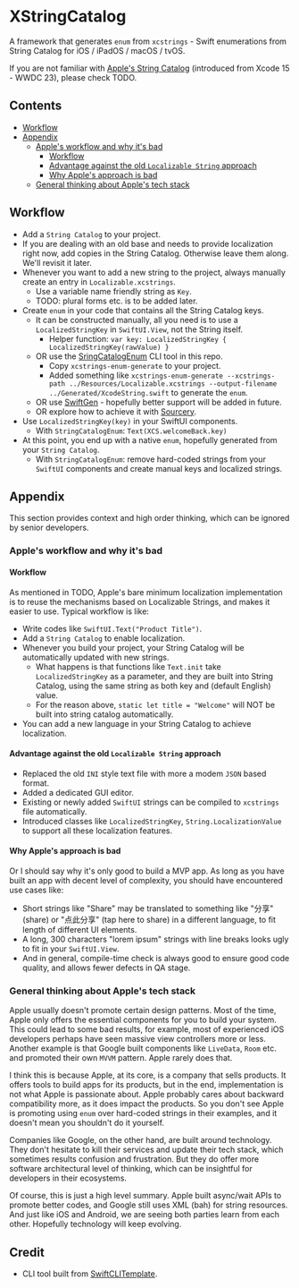 # XStringCatalog

A framework that generates `enum` from `xcstrings` - Swift enumerations from String Catalog for iOS / iPadOS / macOS / tvOS.

If you are not familiar with [Apple's String Catalog](https://developer.apple.com/documentation/Xcode/localizing-and-varying-text-with-a-string-catalog) (introduced from Xcode 15 - WWDC 23), please check TODO.

<!-- START doctoc generated TOC please keep comment here to allow auto update -->
<!-- DON'T EDIT THIS SECTION, INSTEAD RE-RUN doctoc TO UPDATE -->
## Contents

- [Workflow](#workflow)
- [Appendix](#appendix)
  - [Apple's workflow and why it's bad](#apples-workflow-and-why-its-bad)
    - [Workflow](#workflow-1)
    - [Advantage against the old `Localizable String` approach](#advantage-against-the-old-localizable-string-approach)
    - [Why Apple's approach is bad](#why-apples-approach-is-bad)
  - [General thinking about Apple's tech stack](#general-thinking-about-apples-tech-stack)

<!-- END doctoc generated TOC please keep comment here to allow auto update -->

## Workflow

- Add a `String Catalog` to your project.
- If you are dealing with an old base and needs to provide localization right now, add copies in the String Catalog. Otherwise leave them along. We'll revisit it later.
- Whenever you want to add a new string to the project, always manually create an entry in `Localizable.xcstrings`.
  - Use a variable name friendly string as `Key`.
  - TODO: plural forms etc. is to be added later.
- Create `enum` in your code that contains all the String Catalog keys.
  - It can be constructed manually, all you need is to use a `LocalizedStringKey` in `SwiftUI.View`, not the String itself.
    - Helper function: `var key: LocalizedStringKey { LocalizedStringKey(rawValue) }`
  - OR use the [SringCatalogEnum](./StringCatalogEnum) CLI tool in this repo.
    - Copy `xcstrings-enum-generate` to your project.
    - Added something like `xcstrings-enum-generate --xcstrings-path ../Resources/Localizable.xcstrings --output-filename ../Generated/XcodeString.swift` to generate the `enum`.
  - OR use [SwiftGen](https://github.com/SwiftGen/SwiftGen/issues/1065) - hopefully better support will be added in future.
  - OR explore how to achieve it with [Sourcery](https://github.com/krzysztofzablocki/Sourcery).
- Use `LocalizedStringKey(key)` in your SwiftUI components.
  - With `StringCatalogEnum`: `Text(XCS.welcomeBack.key)`
- At this point, you end up with a native `enum`, hopefully generated from your `String Catalog`.
  - With `StringCatalogEnum`: remove hard-coded strings from your `SwiftUI` components and create manual keys and localized strings.

## Appendix

This section provides context and high order thinking, which can be ignored by senior developers.

### Apple's workflow and why it's bad

#### Workflow

As mentioned in TODO, Apple's bare minimum localization implementation is to reuse the mechanisms based on Localizable Strings, and makes it easier to use. Typical workflow is like:

- Write codes like `SwiftUI.Text("Product Title")`.
- Add a `String Catalog` to enable localization.
- Whenever you build your project, your String Catalog will be automatically updated with new strings.
  - What happens is that functions like `Text.init` take `LocalizedStringKey` as a parameter, and they are built into String Catalog, using the same string as both key and (default English) value.
  - For the reason above, `static let title = "Welcome"` will NOT be built into string catalog automatically.
- You can add a new language in your String Catalog to achieve localization.

#### Advantage against the old `Localizable String` approach

- Replaced the old `INI` style text file with more a modem `JSON` based format.
- Added a dedicated GUI editor.
- Existing or newly added `SwiftUI` strings can be compiled to `xcstrings` file automatically.
- Introduced classes like `LocalizedStringKey`, `String.LocalizationValue` to support all these localization features.

#### Why Apple's approach is bad

Or I should say why it's only good to build a MVP app. As long as you have built an app with decent level of complexity, you should have encountered use cases like:

- Short strings like "Share" may be translated to something like "分享" (share) or "点此分享" (tap here to share) in a different language, to fit length of different UI elements. 
- A long, 300 characters "lorem ipsum" strings with line breaks looks ugly to fit in your `SwiftUI.View`.
- And in general, compile-time check is always good to ensure good code quality, and allows fewer defects in QA stage.

### General thinking about Apple's tech stack

Apple usually doesn't promote certain design patterns. Most of the time, Apple only offers the essential components for you to build your system. This could lead to some bad results, for example, most of experienced iOS developers perhaps have seen massive view controllers more or less. Another example is that Google built components like `LiveData`, `Room` etc. and promoted their own `MVVM` pattern. Apple rarely does that.

I think this is because Apple, at its core, is a company that sells products. It offers tools to build apps for its products, but in the end, implementation is not what Apple is passionate about. Apple probably cares about backward compatibility more, as it does impact the products. So you don't see Apple is promoting using `enum` over hard-coded strings in their examples, and it doesn't mean you shouldn't do it yourself.

Companies like Google, on the other hand, are built around technology. They don't hesitate to kill their services and update their tech stack, which sometimes results confusion and frustration. But they do offer more software architectural level of thinking, which can be insightful for developers in their ecosystems.

Of course, this is just a high level summary. Apple built async/wait APIs to promote better codes, and Google still uses XML (bah) for string resources. And just like iOS and Android, we are seeing both parties learn from each other. Hopefully technology will keep evolving.

## Credit

- CLI tool built from [SwiftCLITemplate](https://github.com/superarts/SwiftCLITemplate).

